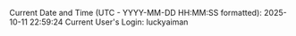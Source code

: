 Current Date and Time (UTC - YYYY-MM-DD HH:MM:SS formatted): 2025-10-11 22:59:24
Current User's Login: luckyaiman
